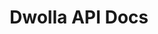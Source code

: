 ---
title: Dwolla API Docs

language_tabs:
  - json
  - php
  - ruby
  - python
  - javascript: node.js

toc_footers:
  - <a href='https://www.dwolla.com/applications/create' target="_blank">Get API Credentials</a>
  - <a href="https://discuss.dwolla.com/c/api-support" target="_blank">Get some help</a>
  - <a href='https://developers.dwolla.com/dev/pages/sandbox' target="_blank">Sandbox Environment</a>
  - <a href='http://github.com/tripit/slate' target="_blank">Documentation Powered by Slate</a>

includes:
  # overview
  - introduction
  - authentication
  - oauth
  - webhooks

  # resources
  - send
  - checkouts
  - fundingsources
  - transactions
  - transactionStats
  - users
  - contacts
  - balance
  - masspay
  - refund
  - requests
  - accountsettings
 
  # misc
  - bugs
  - changelog

search: true

google_analytics_id: UA-55964336-1
---